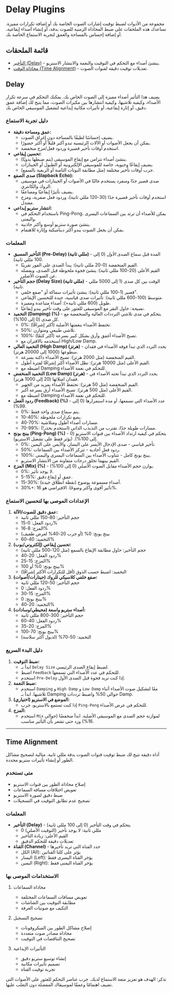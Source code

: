 # Delay Plugins

مجموعة من الأدوات لضبط توقيت إشارات الصوت الخاصة بك أو إضافة تكرارات مميزة. تساعدك هذه الملحقات على ضبط المحاذاة الزمنية للصوت بدقة، أو إنشاء أصداء إيقاعية، أو إضافة إحساس بالمساحة والعمق لتجربة الاستماع الخاصة بك.

## قائمة الملحقات

- [التأخير (Delay)](#delay) - ينشئ أصداء مع التحكم في التوقيت والنغمة والانتشار الاستريو.
- [محاذاة الوقت (Time Alignment)](#time-alignment) - تعديلات توقيت دقيقة لقنوات الصوت.

## Delay

يضيف هذا التأثير أصداء مميزة إلى الصوت الخاص بك. يمكنك التحكم في سرعة تكرار الأصداء، وكيفية تلاشيها، وكيفية انتشارها بين مكبرات الصوت، مما يتيح لك إضافة عمق دقيق، أو إثارة إيقاعية، أو تأثيرات مكانية إبداعية لتشغيل الموسيقى الخاص بك.

### دليل تجربة الاستماع

- **عمق ومساحة دقيقة:**
  - يضيف إحساسًا لطيفًا بالمساحة دون إغراق الصوت.
  - يمكن أن يجعل الأصوات أو الآلات الرئيسية تبدو أكبر قليلاً أو أكثر حضورًا.
  - استخدم أوقات تأخير قصيرة وردود فعل/مزج منخفضة.
- **تحسين إيقاعي:**
  - ينشئ أصداء تتزامن مع إيقاع الموسيقى (يتم ضبطها يدويًا).
  - يضيف إيقاعًا وحيوية، خاصة للموسيقى الإلكترونية أو الطبول أو الجيتارات.
  - جرب أوقات تأخير مختلفة (مثل مطابقة النوتات الثامنة أو الربعية بالسمع).
- **صدى الصفع (Slapback Echo):**
  - صدى قصير جدًا ومنفرد يستخدم غالبًا في الأصوات أو الجيتارات في موسيقى الروك والكانتري.
  - يضيف تأثيرًا إيقاعيًا ومضاعفًا.
  - استخدم أوقات تأخير قصيرة جدًا (30-120 مللي ثانية)، وردود فعل صفرية، ومزج معتدل.
- **انتشار ستريو إبداعي:**
  - باستخدام التحكم في Ping-Pong، يمكن للأصداء أن ترتد بين السماعات اليسرى واليمنى.
  - ينشئ صورة ستريو أوسع وأكثر جاذبية.
  - يمكن أن يجعل الصوت يبدو أكثر ديناميكية وإثارة للاهتمام.

### المعلمات

- **التأخير المسبق (Pre-Delay) (مللي ثانية)** - المدة قبل سماع الصدى *الأول* (0 إلى 100 مللي ثانية).
  - القيم المنخفضة (0-20 مللي ثانية): يبدأ الصدى على الفور تقريبًا.
  - القيم الأعلى (20-100 مللي ثانية): ينشئ فجوة ملحوظة قبل الصدى، ويفصله عن الصوت الأصلي.
- **حجم التأخير (Delay Size) (مللي ثانية)** - الوقت بين كل صدى (1 إلى 5000 مللي ثانية).
  - قصير (1-100 مللي ثانية): ينشئ تأثيرات سماكة أو "صفع خلفي".
  - متوسط (100-600 مللي ثانية): تأثيرات صدى قياسية، جيدة للتحسين الإيقاعي.
  - طويل (600 مللي ثانية+): أصداء متباعدة ومميزة.
  - *نصيحة:* حاول النقر مع الموسيقى للعثور على وقت تأخير يبدو إيقاعيًا.
- **التخميد (Damping) (%)** - يتحكم في مدى تلاشي الترددات العالية والمنخفضة مع كل صدى (0 إلى 100%).
  - 0%: تحتفظ الأصداء بنغمتها الأصلية (أكثر إشراقًا).
  - 50%: تلاشي طبيعي ومتوازن.
  - 100%: تصبح الأصداء أغمق وأرق بشكل كبير بسرعة (أكثر كتمًا).
  - استخدمه بالاقتران مع High/Low Damp.
- **التخميد العالي (High Damp) (هرتز)** - يحدد التردد الذي تبدأ فوقه الأصداء في فقدان سطوعها (1000 إلى 20000 هرتز).
  - القيم المنخفضة (مثل 2000 هرتز): تصبح الأصداء داكنة بسرعة.
  - القيم الأعلى (مثل 10000 هرتز): تظل الأصداء أكثر إشراقًا لفترة أطول.
  - اضبطه مع Damping للتحكم في نغمة الأصداء.
- **التخميد المنخفض (Low Damp) (هرتز)** - يحدد التردد الذي تبدأ تحته الأصداء في فقدان امتلائها (20 إلى 1000 هرتز).
  - القيم المنخفضة (مثل 50 هرتز): تحتفظ الأصداء بمزيد من الجهير.
  - القيم الأعلى (مثل 500 هرتز): تصبح الأصداء أرق بسرعة أكبر.
  - اضبطه مع Damping للتحكم في نغمة الأصداء.
- **ردود الفعل (Feedback) (%)** - عدد الأصداء التي تسمعها، أو مدة استمرارها (0 إلى 99%).
  - 0%: يتم سماع صدى واحد فقط.
  - 10-40%: بضع تكرارات ملحوظة.
  - 40-70%: مسارات أصداء أطول ومتلاشية.
  - 70-99%: مسارات طويلة جدًا، تقترب من التذبذب الذاتي (استخدم بحذر!).
- **بينج بونج (Ping-Pong) (%)** - يتحكم في كيفية ارتداد الأصداء بين قنوات الاستريو (0 إلى 100%). (يؤثر فقط على تشغيل الاستريو).
  - 0%: تأخير قياسي - صدى الإدخال الأيسر على اليسار، والأيمن على اليمين.
  - 50%: ردود فعل أحادية - تتركز الأصداء بين السماعات.
  - 100%: بينج بونج كامل - تتناوب الأصداء بين السماعات اليسرى واليمنى.
  - القيم بينهما تخلق درجات متفاوتة من الانتشار الاستريو.
- **المزج (Mix) (%)** - يوازن حجم الأصداء مقابل الصوت الأصلي (0 إلى 100%).
  - 0%: لا يوجد تأثير.
  - 5-15%: عمق أو إيقاع دقيق.
  - 15-30%: أصداء مسموعة بوضوح (نقطة انطلاق جيدة).
  - 30%+: تأثير أقوى وأكثر وضوحًا. الافتراضي هو 16%.

### الإعدادات الموصى بها لتحسين الاستماع

1.  **عمق دقيق للصوت/الآلة:**
    - حجم التأخير: 80-150 مللي ثانية
    - ردود الفعل: 0-15%
    - المزج: 8-16%
    - بينج بونج: 0% (أو جرب 20-40% لعرض طفيف)
    - التخميد: 40-60%
2.  **تحسين إيقاعي (إلكتروني/بوب):**
    - حجم التأخير: حاول مطابقة الإيقاع بالسمع (مثل 120-500 مللي ثانية)
    - ردود الفعل: 20-40%
    - المزج: 15-25%
    - بينج بونج: 0% أو 100%
    - التخميد: اضبط حسب الذوق (أقل للتكرارات الأكثر إشراقًا)
3.  **صفع خلفي كلاسيكي للروك (جيتارات/أصوات):**
    - حجم التأخير: 50-120 مللي ثانية
    - ردود الفعل: 0%
    - المزج: 15-30%
    - بينج بونج: 0%
    - التخميد: 20-40%
4.  **أصداء ستريو واسعة (محيطي/وسادات):**
    - حجم التأخير: 300-800 مللي ثانية
    - ردود الفعل: 40-60%
    - المزج: 20-35%
    - بينج بونج: 70-100%
    - التخميد: 50-70% (لذيول أكثر سلاسة)

### دليل البدء السريع

1.  **ضبط التوقيت:**
    - ابدأ بـ `Delay Size` لضبط إيقاع الصدى الرئيسي.
    - اضبط `Feedback` للتحكم في عدد الأصداء التي تسمعها.
    - استخدم `Pre-Delay` إذا كنت تريد فجوة قبل الصدى الأول.
2.  **ضبط النغمة:**
    - استخدم `Damping` و `High Damp` و `Low Damp` معًا لتشكيل صوت الأصداء أثناء تلاشيها. ابدأ بـ Damping حوالي 50% واضبط ترددات Damp.
3.  **الموضع في الاستريو (اختياري):**
    - إذا كنت تستمع بالاستريو، جرب `Ping-Pong` للتحكم في عرض الأصداء.
4.  **المزج:**
    - استخدم `Mix` لموازنة حجم الصدى مع الموسيقى الأصلية. ابدأ منخفضًا (حوالي 16%) وزد حتى تشعر بأن التأثير مناسب.

---

## Time Alignment

أداة دقيقة تتيح لك ضبط توقيت قنوات الصوت بدقة مللي ثانية. مثالية لتصحيح مشاكل الطور أو إنشاء تأثيرات ستريو محددة.

### متى تستخدم
- إصلاح محاذاة الطور بين قنوات الاستريو
- تعويض اختلافات مسافة السماعات
- ضبط دقيق لصورة الاستريو
- تصحيح عدم تطابق التوقيت في التسجيلات

### المعلمات
- **التأخير (Delay)** - يتحكم في وقت التأخير (0 إلى 100 مللي ثانية)
  - 0 مللي ثانية: لا يوجد تأخير (التوقيت الأصلي)
  - القيم الأعلى: زيادة التأخير
  - تعديلات دقيقة للتحكم الدقيق
- **القناة (Channel)** - حدد القناة التي تريد تأخيرها
  - الكل (All): يؤثر على كلتا القناتين
  - اليسار (Left): يؤخر القناة اليسرى فقط
  - اليمين (Right): يؤخر القناة اليمنى فقط

### الاستخدامات الموصى بها

1. محاذاة السماعات
   - تعويض مسافات السماعات المختلفة
   - مطابقة التوقيت بين الشاشات
   - التكيف مع صوتيات الغرفة

2. تصحيح التسجيل
   - إصلاح مشاكل الطور بين الميكروفونات
   - محاذاة مصادر صوت متعددة
   - تصحيح التناقضات في التوقيت

3. التأثيرات الإبداعية
   - إنشاء توسيع ستريو دقيق
   - تصميم تأثيرات مكانية
   - تجربة توقيت القناة

تذكر: الهدف هو تعزيز متعة الاستماع لديك. جرب عناصر التحكم للعثور على الأصوات التي تضيف اهتمامًا وعمقًا لموسيقاك المفضلة دون التغلب عليها.
